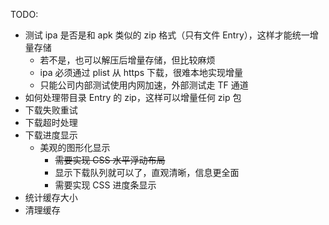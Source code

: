 TODO:

-   测试 ipa 是否是和 apk 类似的 zip 格式（只有文件 Entry），这样才能统一增量存储
    -   若不是，也可以解压后增量存储，但比较麻烦
    -   ipa 必须通过 plist 从 https 下载，很难本地实现增量
    -   只能公司内部测试使用内网加速，外部测试走 TF 通道
-   如何处理带目录 Entry 的 zip，这样可以增量任何 zip 包
-   下载失败重试
-   下载超时处理
-   下载进度显示
    -   美观的图形化显示
        -   ~~需要实现 CSS 水平浮动布局~~
        -   显示下载队列就可以了，直观清晰，信息更全面
        -   需要实现 CSS 进度条显示
-   统计缓存大小
-   清理缓存
